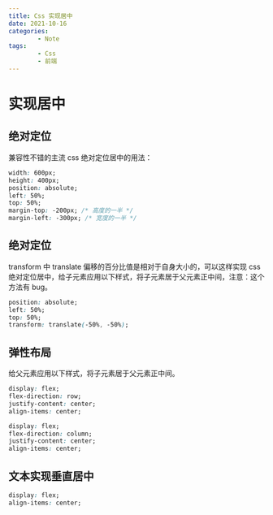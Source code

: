 ```yaml
---
title: Css 实现居中
date: 2021-10-16
categories:
        - Note
tags:
        - Css
        - 前端
---
```


# 实现居中

## 绝对定位

兼容性不错的主流 css 绝对定位居中的用法：

```css
width: 600px;
height: 400px;
position: absolute;
left: 50%;
top: 50%;
margin-top: -200px; /* 高度的一半 */
margin-left: -300px; /* 宽度的一半 */
```

## 绝对定位

transform 中 translate 偏移的百分比值是相对于自身大小的，可以这样实现 css 绝对定位居中，给子元素应用以下样式，将子元素居于父元素正中间，注意：这个方法有 bug。

```css
position: absolute;
left: 50%;
top: 50%;
transform: translate(-50%, -50%);
```

## 弹性布局

给父元素应用以下样式，将子元素居于父元素正中间。

```css
display: flex;
flex-direction: row;
justify-content: center;
align-items: center;
```

```css
display: flex;
flex-direction: column;
justify-content: center;
align-items: center;
```

## 文本实现垂直居中

```css
display: flex;
align-items: center;
```

